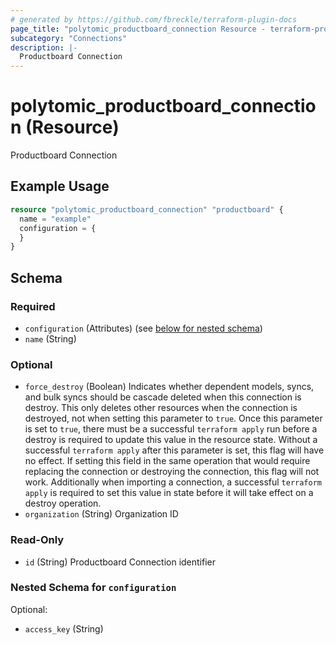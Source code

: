```yaml
---
# generated by https://github.com/fbreckle/terraform-plugin-docs
page_title: "polytomic_productboard_connection Resource - terraform-provider-polytomic"
subcategory: "Connections"
description: |-
  Productboard Connection
---
```


# polytomic_productboard_connection (Resource)

Productboard Connection

## Example Usage

```terraform
resource "polytomic_productboard_connection" "productboard" {
  name = "example"
  configuration = {
  }
}
```

<!-- schema generated by tfplugindocs -->
## Schema

### Required

- `configuration` (Attributes) (see [below for nested schema](#nestedatt--configuration))
- `name` (String)

### Optional

- `force_destroy` (Boolean) Indicates whether dependent models, syncs, and bulk syncs should be cascade deleted when this connection is destroy. This only deletes other resources when the connection is destroyed, not when setting this parameter to `true`. Once this parameter is set to `true`, there must be a successful `terraform apply` run before a destroy is required to update this value in the resource state. Without a successful `terraform apply` after this parameter is set, this flag will have no effect. If setting this field in the same operation that would require replacing the connection or destroying the connection, this flag will not work. Additionally when importing a connection, a successful `terraform apply` is required to set this value in state before it will take effect on a destroy operation.
- `organization` (String) Organization ID

### Read-Only

- `id` (String) Productboard Connection identifier

<a id="nestedatt--configuration"></a>
### Nested Schema for `configuration`

Optional:

- `access_key` (String)


